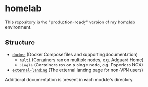 # homelab

This repository is the "production-ready" version of my homelab environment.

## Structure

- [`docker`](docker/README.md) (Docker Compose files and supporting documentation)
  - `multi` (Containers ran on multiple nodes, e.g. Adguard Home)
  - `single` (Containers ran on a single node, e.g. Paperless NGX)
- [`external-landing`](external-landing/README.md) (The external landing page for non-VPN users)

Additional documentation is present in each module's directory.
